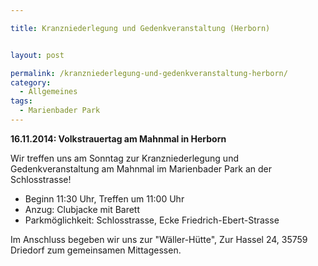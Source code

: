 ```yaml
---

title: Kranzniederlegung und Gedenkveranstaltung (Herborn)


layout: post

permalink: /kranzniederlegung-und-gedenkveranstaltung-herborn/
category:
  - Allgemeines
tags:
  - Marienbader Park
---
```

<strong>16.11.2014: Volkstrauertag am Mahnmal in Herborn</strong>

Wir treffen uns am Sonntag zur Kranzniederlegung und Gedenkveranstaltung am Mahnmal im Marienbader Park an der Schlosstrasse!
<ul>
 	<li>Beginn 11:30 Uhr, Treffen um 11:00 Uhr</li>
 	<li>Anzug: Clubjacke mit Barett</li>
 	<li>Parkmöglichkeit: Schlosstrasse, Ecke Friedrich-Ebert-Strasse</li>
</ul>
Im Anschluss begeben wir uns zur "Wäller-Hütte", Zur Hassel 24, 35759 Driedorf zum gemeinsamen Mittagessen.